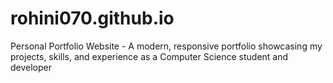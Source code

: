 # rohini070.github.io
Personal Portfolio Website - A modern, responsive portfolio showcasing my projects, skills, and experience as a Computer Science student and developer
